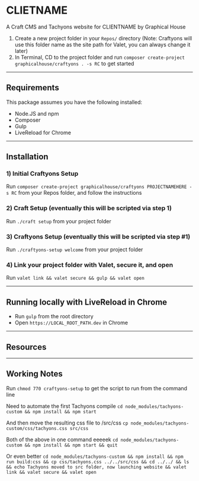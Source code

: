 # CLIETNAME
A Craft CMS and Tachyons website for CLIENTNAME by Graphical House

1) Create a new project folder in your `Repos/` directory (Note: Craftyons will use this folder name as the site path for Valet, you can always change it later)
2) In Terminal, CD to the project folder and run `composer create-project graphicalhouse/craftyons . -s RC` to get started

----

## Requirements
This package assumes you have the following installed:
- Node.JS and npm
- Composer
- Gulp
- LiveReload for Chrome

----

## Installation

### 1) Initial Craftyons Setup
Run `composer create-project graphicalhouse/craftyons PROJECTNAMEHERE -s RC` from your Repos folder, and follow the instructions

### 2) Craft Setup (eventually this will be scripted via step 1)
Run `./craft setup` from your project folder

### 3) Craftyons Setup (eventually this will be scripted via step #1)
Run `./craftyons-setup welcome` from your project folder

### 4) Link your project folder with Valet, secure it, and open
Run `valet link && valet secure && gulp && valet open`

----

## Running locally with LiveReload in Chrome
- Run `gulp` from the root directory
- Open `https://LOCAL_ROOT_PATH.dev` in Chrome

----

## Resources

----

## Working Notes
Run `chmod 770 craftyons-setup` to get the script to run from the command line

Need to automate the first Tachyons compile
`cd node_modules/tachyons-custom && npm install && npm start`

And then move the resulting css file to /src/css
`cp node_modules/tachyons-custom/css/tachyons.css src/css`

Both of the above in one command eeeeek
`cd node_modules/tachyons-custom && npm install && npm start && quit`

Or even better
`cd node_modules/tachyons-custom && npm install && npm run build:css && cp css/tachyons.css ../../src/css && cd ../../ && ls && echo Tachyons moved to src folder, now launching website && valet link && valet secure && valet open`
